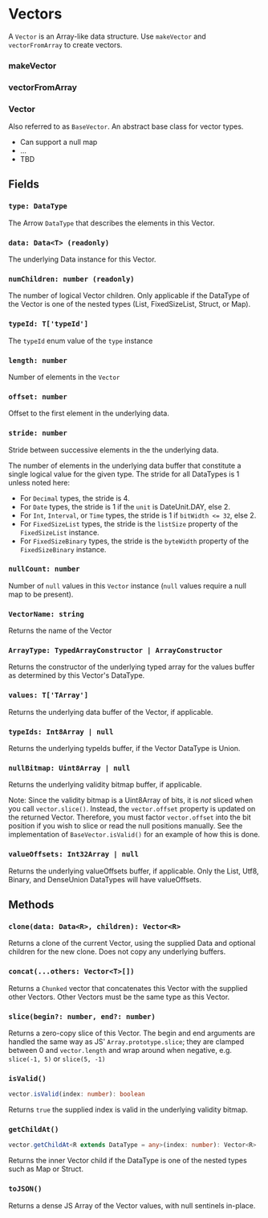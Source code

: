 # Vectors

A `Vector` is an Array-like data structure. Use `makeVector` and `vectorFromArray` to create vectors.

### makeVector


### vectorFromArray 


### Vector

Also referred to as `BaseVector`. An abstract base class for vector types.

* Can support a null map
* ...
* TBD

## Fields

### `type: DataType`

The Arrow `DataType` that describes the elements in this Vector.

### `data: Data<T> (readonly)`

The underlying Data instance for this Vector.

### `numChildren: number (readonly)`

The number of logical Vector children. Only applicable if the DataType of the Vector is one of the nested types (List, FixedSizeList, Struct, or Map).


### `typeId: T['typeId']`

The `typeId` enum value of the `type` instance

### `length: number`

Number of elements in the `Vector`

### `offset: number`

Offset to the first element in the underlying data.

### `stride: number`

Stride between successive elements in the the underlying data.

The number of elements in the underlying data buffer that constitute a single logical value for the given type. The stride for all DataTypes is 1 unless noted here:

- For `Decimal` types, the stride is 4.
- For `Date` types, the stride is 1 if the `unit` is DateUnit.DAY, else 2.
- For `Int`, `Interval`, or `Time` types, the stride is 1 if `bitWidth <= 32`, else 2.
- For `FixedSizeList` types, the stride is the `listSize` property of the `FixedSizeList` instance.
- For `FixedSizeBinary` types, the stride is the `byteWidth` property of the `FixedSizeBinary` instance.

### `nullCount: number`

Number of `null` values in this `Vector` instance (`null` values require a null map to be present).

### `VectorName: string`

Returns the name of the Vector

### `ArrayType: TypedArrayConstructor | ArrayConstructor`

Returns the constructor of the underlying typed array for the values buffer as determined by this Vector's DataType.

### `values: T['TArray']`

Returns the underlying data buffer of the Vector, if applicable.

### `typeIds: Int8Array | null`

Returns the underlying typeIds buffer, if the Vector DataType is Union.

### `nullBitmap: Uint8Array | null`

Returns the underlying validity bitmap buffer, if applicable.

Note: Since the validity bitmap is a Uint8Array of bits, it is _not_ sliced when you call `vector.slice()`. Instead, the `vector.offset` property is updated on the returned Vector. Therefore, you must factor `vector.offset` into the bit position if you wish to slice or read the null positions manually. See the implementation of `BaseVector.isValid()` for an example of how this is done.

### `valueOffsets: Int32Array | null`

Returns the underlying valueOffsets buffer, if applicable. Only the List, Utf8, Binary, and DenseUnion DataTypes will have valueOffsets.

## Methods

### `clone(data: Data<R>, children): Vector<R>`

Returns a clone of the current Vector, using the supplied Data and optional children for the new clone. Does not copy any underlying buffers.

### `concat(...others: Vector<T>[])`

Returns a `Chunked` vector that concatenates this Vector with the supplied other Vectors. Other Vectors must be the same type as this Vector.


### `slice(begin?: number, end?: number)`

Returns a zero-copy slice of this Vector. The begin and end arguments are handled the same way as JS' `Array.prototype.slice`; they are clamped between 0 and `vector.length` and wrap around when negative, e.g. `slice(-1, 5)` or `slice(5, -1)`

### `isValid()`

```ts
vector.isValid(index: number): boolean
```

Returns `true` the supplied index is valid in the underlying validity bitmap.


### `getChildAt()`

```ts
vector.getChildAt<R extends DataType = any>(index: number): Vector<R> | null
```

Returns the inner Vector child if the DataType is one of the nested types such as Map or Struct.

### `toJSON()`

Returns a dense JS Array of the Vector values, with null sentinels in-place.
